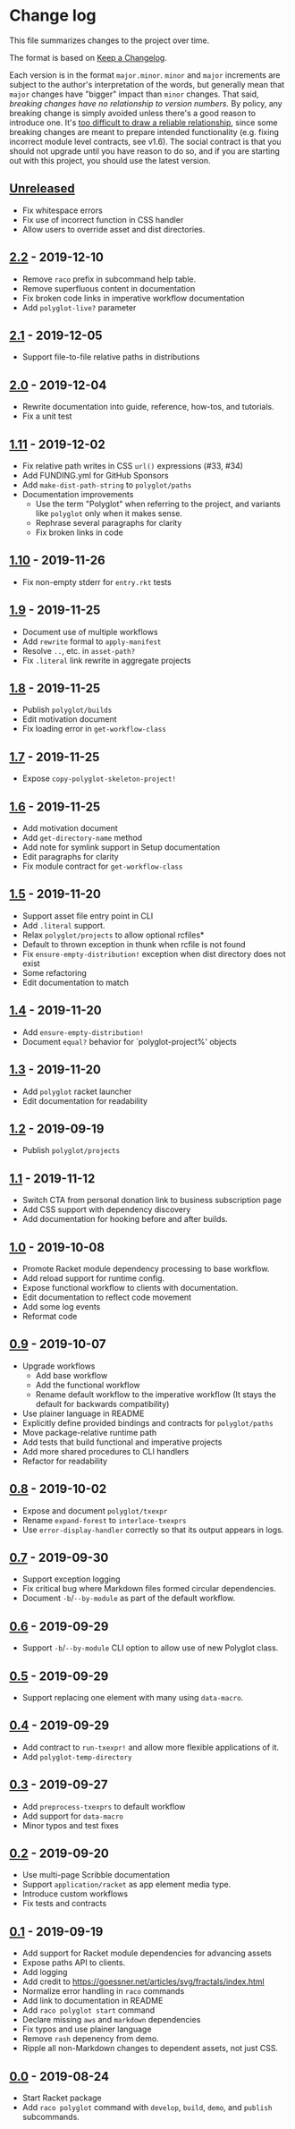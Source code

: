 # Change log

This file summarizes changes to the project over time.

The format is based on [Keep a Changelog](https://keepachangelog.com/en/1.0.0/).

Each version is in the format `major.minor`. `minor` and `major`
increments are subject to the author's interpretation of the words,
but generally mean that `major` changes have "bigger" impact than
`minor` changes. That said, _breaking changes have no relationship to
version numbers._ By policy, any breaking change is simply avoided
unless there's a good reason to introduce one. It's [too difficult to
draw a reliable relationship][jash], since some breaking changes are
meant to prepare intended functionality (e.g. fixing incorrect module
level contracts, see v1.6). The social contract is that you should not
upgrade until you have reason to do so, and if you are starting out
with this project, you should use the latest version.

## [Unreleased]
* Fix whitespace errors
* Fix use of incorrect function in CSS handler
* Allow users to override asset and dist directories.

## [2.2] - 2019-12-10
* Remove `raco` prefix in subcommand help table.
* Remove superfluous content in documentation
* Fix broken code links in imperative workflow documentation
* Add `polyglot-live?` parameter

## [2.1] - 2019-12-05
* Support file-to-file relative paths in distributions

## [2.0] - 2019-12-04
* Rewrite documentation into guide, reference, how-tos, and tutorials.
* Fix a unit test

## [1.11] - 2019-12-02
* Fix relative path writes in CSS `url()` expressions (#33, #34)
* Add FUNDING.yml for GitHub Sponsors
* Add `make-dist-path-string` to `polyglot/paths`
* Documentation improvements
    - Use the term "Polyglot" when referring to the project, and variants like `polyglot` only when it makes sense.
    - Rephrase several paragraphs for clarity
    - Fix broken links in code

## [1.10] - 2019-11-26
* Fix non-empty stderr for `entry.rkt` tests

## [1.9] - 2019-11-25
* Document use of multiple workflows
* Add `rewrite` formal to `apply-manifest`
* Resolve `..`, etc. in `asset-path?`
* Fix `.literal` link rewrite in aggregate projects

## [1.8] - 2019-11-25
* Publish `polyglot/builds`
* Edit motivation document
* Fix loading error in `get-workflow-class`

## [1.7] - 2019-11-25
* Expose `copy-polyglot-skeleton-project!`

## [1.6] - 2019-11-25
* Add motivation document
* Add `get-directory-name` method
* Add note for symlink support in Setup documentation
* Edit paragraphs for clarity
* Fix module contract for `get-workflow-class`

## [1.5] - 2019-11-20
* Support asset file entry point in CLI
* Add `.literal` support.
* Relax `polyglot/projects` to allow optional rcfiles*
* Default to thrown exception in thunk when rcfile is not found
* Fix `ensure-empty-distribution!` exception when dist directory does not exist
* Some refactoring
* Edit documentation to match

## [1.4] - 2019-11-20
* Add `ensure-empty-distribution!`
* Document `equal?` behavior for `polyglot-project%' objects

## [1.3] - 2019-11-20
* Add `polyglot` racket launcher
* Edit documentation for readability

## [1.2] - 2019-09-19
* Publish `polyglot/projects`

## [1.1] - 2019-11-12
* Switch CTA from personal donation link to business subscription page
* Add CSS support with dependency discovery
* Add documentation for hooking before and after builds.

## [1.0] - 2019-10-08
* Promote Racket module dependency processing to base workflow.
* Add reload support for runtime config.
* Expose functional workflow to clients with documentation.
* Edit documentation to reflect code movement
* Add some log events
* Reformat code

## [0.9] - 2019-10-07
* Upgrade workflows
  - Add base workflow
  - Add the functional workflow
  - Rename default workflow to the imperative workflow (It stays the default for backwards compatibility)
* Use plainer language in README
* Explicitly define provided bindings and contracts for `polyglot/paths`
* Move package-relative runtime path
* Add tests that build functional and imperative projects
* Add more shared procedures to CLI handlers
* Refactor for readability

## [0.8] - 2019-10-02
* Expose and document `polyglot/txexpr`
* Rename `expand-forest` to `interlace-txexprs`
* Use `error-display-handler` correctly so that its output appears in logs.

## [0.7] - 2019-09-30
* Support exception logging
* Fix critical bug where Markdown files formed circular dependencies.
* Document `-b`/`--by-module` as part of the default workflow.

## [0.6] - 2019-09-29
* Support `-b`/`--by-module` CLI option to allow use of new Polyglot class.

## [0.5] - 2019-09-29
* Support replacing one element with many using `data-macro`.

## [0.4] - 2019-09-29
* Add contract to `run-txexpr!` and allow more flexible applications of it.
* Add `polyglot-temp-directory`

## [0.3] - 2019-09-27
* Add `preprocess-txexprs` to default workflow
* Add support for `data-macro`
* Minor typos and test fixes

## [0.2] - 2019-09-20
* Use multi-page Scribble documentation
* Support `application/racket` as app element media type.
* Introduce custom workflows
* Fix tests and contracts

## [0.1] - 2019-09-19
* Add support for Racket module dependencies for advancing assets
* Expose paths API to clients.
* Add logging
* Add credit to https://goessner.net/articles/svg/fractals/index.html
* Normalize error handling in `raco` commands
* Add link to documentation in README
* Add `raco polyglot start` command
* Declare missing `aws` and `markdown` dependencies
* Fix typos and use plainer language
* Remove `rash` depenency from demo.
* Ripple all non-Markdown changes to dependent assets, not just CSS.

## [0.0] - 2019-08-24
* Start Racket package
* Add `raco polyglot` command with `develop`, `build`, `demo`, and `publish` subcommands.

[Unreleased]: https://github.com/zyrolasting/polyglot/compare/v2.2...HEAD
[2.2]: https://github.com/zyrolasting/polyglot/compare/v2.1...v2.2
[2.1]: https://github.com/zyrolasting/polyglot/compare/v2.0...v2.1
[2.0]: https://github.com/zyrolasting/polyglot/compare/v1.11...v2.0
[1.11]: https://github.com/zyrolasting/polyglot/compare/v1.10...v1.11
[1.10]: https://github.com/zyrolasting/polyglot/compare/v1.9...v1.10
[1.9]: https://github.com/zyrolasting/polyglot/compare/v1.8...v1.9
[1.8]: https://github.com/zyrolasting/polyglot/compare/v1.7...v1.8
[1.7]: https://github.com/zyrolasting/polyglot/compare/v1.6...v1.7
[1.6]: https://github.com/zyrolasting/polyglot/compare/v1.5...v1.6
[1.5]: https://github.com/zyrolasting/polyglot/compare/v1.4...v1.5
[1.4]: https://github.com/zyrolasting/polyglot/compare/v1.3...v1.4
[1.3]: https://github.com/zyrolasting/polyglot/compare/v1.2...v1.3
[1.2]: https://github.com/zyrolasting/polyglot/compare/v1.1...v1.2
[1.1]: https://github.com/zyrolasting/polyglot/compare/v1.0...v1.1
[1.0]: https://github.com/zyrolasting/polyglot/compare/v0.9...v1.0
[0.9]: https://github.com/zyrolasting/polyglot/compare/v0.8...v0.9
[0.8]: https://github.com/zyrolasting/polyglot/compare/v0.7...v0.8
[0.7]: https://github.com/zyrolasting/polyglot/compare/v0.6...v0.7
[0.6]: https://github.com/zyrolasting/polyglot/compare/v0.5...v0.6
[0.5]: https://github.com/zyrolasting/polyglot/compare/v0.4...v0.5
[0.4]: https://github.com/zyrolasting/polyglot/compare/v0.3...v0.4
[0.3]: https://github.com/zyrolasting/polyglot/compare/v0.2...v0.3
[0.2]: https://github.com/zyrolasting/polyglot/compare/v0.1...v0.2
[0.1]: https://github.com/zyrolasting/polyglot/compare/v0.0...v1.1
[0.0]: https://github.com/zyrolasting/polyglot/releases/tag/v0.0

[jash]: https://gist.github.com/jashkenas/cbd2b088e20279ae2c8e
